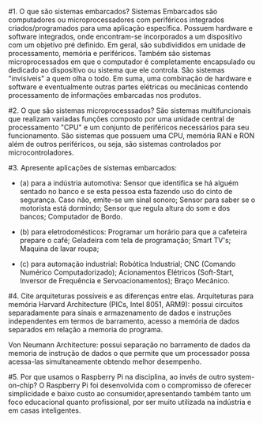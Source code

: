#1. O que são sistemas embarcados?
Sistemas Embarcados são computadores ou microprocessadores com periféricos integrados criados/programados para uma aplicação específica. Possuem hardware e software integrados, onde encontram-se incorporados a um dispositivo com um objetivo pré definido. Em geral, são subdivididos em unidade de processamento, memória e periféricos. Também são sistemas microprocessados em que o computador é completamente encapsulado ou dedicado ao dispositivo ou sistema que ele controla. São sistemas "invisíveis" a quem olha o todo.
Em suma, uma combinação de hardware e software e eventualmente outras partes elétricas ou mecânicas contendo processamento de informações embarcadas nos produtos.

#2. O que são sistemas microprocesssados?
São sistemas multifuncionais que realizam variadas funções composto por uma unidade central de processamento "CPU" e um conjunto de periféricos necessários para seu funcionamento. São sistemas que possuem uma CPU, memória RAN e RON além de outros periféricos, ou seja, são sistemas controlados por microcontroladores. 

#3. Apresente aplicações de sistemas embarcados: 
- (a) para a indústria automotiva:
Sensor que identifica se há alguém sentado no banco e se esta pessoa esta fazendo uso do cinto de segurança. Caso não, emite-se um sinal sonoro;
Sensor para saber se o motorista está dormindo;
Sensor que regula altura do som e dos bancos;
Computador de Bordo.

- (b) para eletrodomésticos:
Programar um horário para que a cafeteira prepare o café;
Geladeira com tela de programação;
Smart TV's;
Maquina de lavar roupa;

- (c) para automação industrial:
Robótica Industrial;
CNC (Comando Numérico Computadorizado);
Acionamentos Elétricos (Soft-Start, Inversor de Frequência e Servoacionamentos);
Braço Mecânico.

#4. Cite arquiteturas possíveis e as diferenças entre elas.
Arquiteturas para memória
Harvard Architecture (PICs, Intel 8051, ARM9): possui circuitos separadamente para sinais e armazenamento de dados e instruções independentes em termos de barramento, acesso a memória de dados separados em relação a memoria do programa.

Von Neumann Architecture: possui separação no barramento de dados da memoria de instrução de dados o que permite que um processador possa acessa-las simultaneamente obtendo melhor desempenho.

#5. Por que usamos o Raspberry Pi na disciplina, ao invés de outro system-on-chip?
O Raspberry Pi foi desenvolvida com o compromisso de oferecer simplicidade e baixo custo ao consumidor,apresentando também tanto um foco educacional quanto profissional, por ser muito utilizada na indústria e em casas inteligentes.
